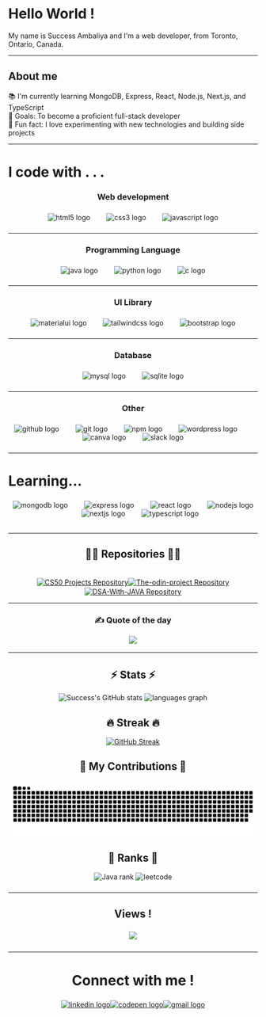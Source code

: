 <!-- ![GitHub Stats](https://pixel-profile-ui.vercel.app/api/github-stats? username=Success1308&include_all_commits=true&pixelate_avatar=false&background=linear-gradient(120deg,%20%23313638FF%202%25,%20%233e3546FF%20100%25)%20&color=%23ffffffFF) -->      
                   
<h1 align="left">Hello World !</h1>           
          
<p align="left">My name is Success Ambaliya and I'm a web developer, from Toronto, Ontario, Canada.</p>


---
<h2 align="left">About me</h2>

📚 I'm currently learning MongoDB, Express, React, Node.js, Next.js, and TypeScript<br>🎯 Goals: To become a proficient full-stack developer<br>🎲 Fun fact: I love experimenting with new technologies and building side projects</p>

---


###


<h1 align="left">I code with . . .</h1>

###

<h3 align="center">Web development</h3>

###

<div align="center">
  <img src="https://cdn.jsdelivr.net/gh/devicons/devicon/icons/html5/html5-original.svg" height="40" alt="html5 logo"  />
  <img width="25" />
  <img src="https://cdn.jsdelivr.net/gh/devicons/devicon/icons/css3/css3-original.svg" height="40" alt="css3 logo"  />
  <img width="25" />
  <img src="https://cdn.jsdelivr.net/gh/devicons/devicon/icons/javascript/javascript-original.svg" height="40" alt="javascript logo"  />
</div>

###
---

<h3 align="center">Programming Language</h3>

###

<div align="center">
  <img src="https://cdn.jsdelivr.net/gh/devicons/devicon/icons/java/java-original.svg" height="40" alt="java logo"  />
  <img width="25" />
  <img src="https://cdn.jsdelivr.net/gh/devicons/devicon/icons/python/python-original.svg" height="40" alt="python logo"  />
  <img width="25" />
  <img src="https://cdn.jsdelivr.net/gh/devicons/devicon/icons/c/c-original.svg" height="40" alt="c logo"  />
</div>

###
---

<h3 align="center">UI Library</h3>

###

<div align="center">
  <img src="https://cdn.jsdelivr.net/gh/devicons/devicon/icons/materialui/materialui-original.svg" height="40" alt="materialui logo"  />
  <img width="25" />
  <img src="https://cdn.simpleicons.org/tailwindcss/06B6D4" height="40" alt="tailwindcss logo"  />
  <img width="25" />
  <img src="https://skillicons.dev/icons?i=bootstrap" height="40" alt="bootstrap logo"  />
</div>

###
---

<h3 align="center">Database</h3>

###

<div align="center">
  <img src="https://cdn.jsdelivr.net/gh/devicons/devicon/icons/mysql/mysql-original.svg" height="40" alt="mysql logo"  />
  <img width="25" />
  <img src="https://skillicons.dev/icons?i=sqlite" height="40" alt="sqlite logo"  />
</div>

###
---
<h3 align="center">Other</h3>

###

<div align="center">
  <img src="https://skillicons.dev/icons?i=github" height="40" alt="github logo"  />
  <img width="25" />
  <img src="https://cdn.jsdelivr.net/gh/devicons/devicon/icons/git/git-original.svg" height="40" alt="git logo"  />
  <img width="25" />
  <img src="https://cdn.jsdelivr.net/gh/devicons/devicon/icons/npm/npm-original-wordmark.svg" height="40" alt="npm logo"  />
  <img width="25" />
  <img src="https://cdn.simpleicons.org/wordpress/21759B" height="40" alt="wordpress logo"  />
  <img width="25" />
  <img src="https://cdn.jsdelivr.net/gh/devicons/devicon/icons/canva/canva-original.svg" height="40" alt="canva logo"  />
  <img width="25" />
  <img src="https://cdn.jsdelivr.net/gh/devicons/devicon/icons/slack/slack-original.svg" height="40" alt="slack logo"  />
</div>

###

---

<h1 align="left">Learning...</h1>

###

<div align="center">
  <img src="https://cdn.jsdelivr.net/gh/devicons/devicon/icons/mongodb/mongodb-original.svg" height="40" alt="mongodb logo"  />
  <img width="25" />
  <img src="https://skillicons.dev/icons?i=express" height="40" alt="express logo"  />
  <img width="25" />
  <img src="https://cdn.jsdelivr.net/gh/devicons/devicon/icons/react/react-original.svg" height="40" alt="react logo"  />
  <img width="25" />
  <img src="https://cdn.jsdelivr.net/gh/devicons/devicon/icons/nodejs/nodejs-original.svg" height="40" alt="nodejs logo"  />
  <img width="25" />
  <img src="https://cdn.jsdelivr.net/gh/devicons/devicon/icons/nextjs/nextjs-original.svg" height="40" alt="nextjs logo"  />
  <img width="25" />
  <img src="https://cdn.jsdelivr.net/gh/devicons/devicon/icons/typescript/typescript-original.svg" height="40" alt="typescript logo"  />
</div>


<br>

---


<div style="text-align: center;">

<h2 align="center">👨‍💻 Repositories 👨‍💻</h2>
<br>
<div width="100%" align="center">
 <a href="https://github.com/Success1308/CS-50"><img align="center" height="115"  width="500" src="https://github-readme-stats.vercel.app/api/pin/?username=Success1308&repo=CS-50&theme=chartreuse-dark&border_color=61dafb&border_radius=10" alt="CS50 Projects Repository" /></a><a href="https://github.com/Success1308/The-odin-project"><img align="center" height="115" width="500"  src="https://github-readme-stats.vercel.app/api/pin/?username=Success1308&repo=The-odin-project&theme=chartreuse-dark&border_color=61dafb&border_radius=10" alt="The-odin-project Repository" />
</a>
  
<br>
<a href="https://github.com/Success1308/The-odin-project"><img align="center" height="115" width="500"  src="https://github-readme-stats.vercel.app/api/pin/?username=Success1308&repo=DSA-With-JAVA&theme=chartreuse-dark&border_color=61dafb&border_radius=10" alt="DSA-With-JAVA Repository" />
</a>

---

### ✍️ Quote of the day
![](https://quotes-github-readme.vercel.app/api?type=vetical&theme=dark)

---
<h2 align="center">⚡ Stats ⚡</h2>

<div align="center" >  
  
  ![Success's GitHub stats](https://github-readme-stats.vercel.app/api?username=Success1308&show_icons=true&theme=chartreuse-dark)
  <img src="https://github-readme-stats.vercel.app/api/top-langs?username=Success1308&locale=en&hide_title=false&layout=compact&card_width=320&langs_count=5&theme=chartreuse-dark&hide_border=false&order=2" height="195" width = "49%" alt="languages graph" />

<h2 align="center">🔥  Streak 🔥</h2>

  [![GitHub Streak](https://streak-stats.demolab.com/?user=Success1308&currStreakNum=2FD3EB&fire=pink&sideLabels=F00&date_format=[Y.]n.j&theme=chartreuse-dark)](https://git.io/streak-stats)
  
</div>

###

<h2>🐍 My Contributions 🐍</h2>

<img src="https://raw.githubusercontent.com/Success1308/Success1308/output/snake.svg" alt="Snake animation" />

###
<h2 align="center">🏅 Ranks 🏅</h2>


<div align="center">
  <img src="https://github.com/Success1308/Success1308/assets/167788445/712266a9-25e0-4c31-897a-4e5159419f9a" alt="Java rank" />

  <img src="https://github.com/Success1308/Success1308/assets/167788445/4cfe199a-5c30-4eb0-9c0c-47689cc67ff5" alt="leetcode" />

</div>


###
---
<h2 align="center">Views !</h2>

###

<div align="center">
  <img src="https://profile-counter.glitch.me/Success1308/count.svg?"  />
</div>

###

---

<h1 align="center">Connect with me !</h1>

###

<div align="center">
  <a href="https://www.linkedin.com/in/success-ambaliya/"><img src="https://raw.githubusercontent.com/maurodesouza/profile-readme-generator/master/src/assets/icons/social/linkedin/default.svg" width="80" height="40" alt="linkedin logo" /></a><a href="https://codepen.io/Success-Ambaliya"><img src="https://raw.githubusercontent.com/maurodesouza/profile-readme-generator/master/src/assets/icons/social/codepen/default.svg" width="80" height="40" alt="codepen logo" /></a><a href="mailto:success.ambaliya@gmail.com"><img src="https://raw.githubusercontent.com/maurodesouza/profile-readme-generator/master/src/assets/icons/social/gmail/default.svg" width="80" height="40" alt="gmail logo" /></a>
</div>


###


